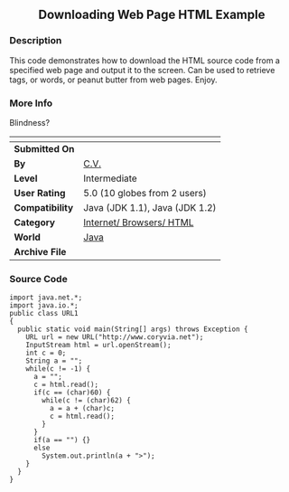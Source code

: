 ﻿<div align="center">

## Downloading Web Page HTML Example


</div>

### Description

This code demonstrates how to download the HTML source code from a specified web page and output it to the screen. Can be used to retrieve tags, or words, or peanut butter from web pages. Enjoy.
 
### More Info
 
Blindness?


<span>             |<span>
---                |---
**Submitted On**   |
**By**             |[C\.V\.](https://github.com/Planet-Source-Code/PSCIndex/blob/master/ByAuthor/c-v.md)
**Level**          |Intermediate
**User Rating**    |5.0 (10 globes from 2 users)
**Compatibility**  |Java \(JDK 1\.1\), Java \(JDK 1\.2\)
**Category**       |[Internet/ Browsers/ HTML](https://github.com/Planet-Source-Code/PSCIndex/blob/master/ByCategory/internet-browsers-html__2-68.md)
**World**          |[Java](https://github.com/Planet-Source-Code/PSCIndex/blob/master/ByWorld/java.md)
**Archive File**   |[](https://github.com/Planet-Source-Code/c-v-downloading-web-page-html-example__2-3906/archive/master.zip)





### Source Code

```
import java.net.*;
import java.io.*;
public class URL1
{
  public static void main(String[] args) throws Exception {
    URL url = new URL("http://www.coryvia.net");
    InputStream html = url.openStream();
    int c = 0;
    String a = "";
    while(c != -1) {
      a = "";
      c = html.read();
      if(c == (char)60) {
        while(c != (char)62) {
          a = a + (char)c;
          c = html.read();
        }
      }
      if(a == "") {}
      else
        System.out.println(a + ">");
    }
  }
}
```


